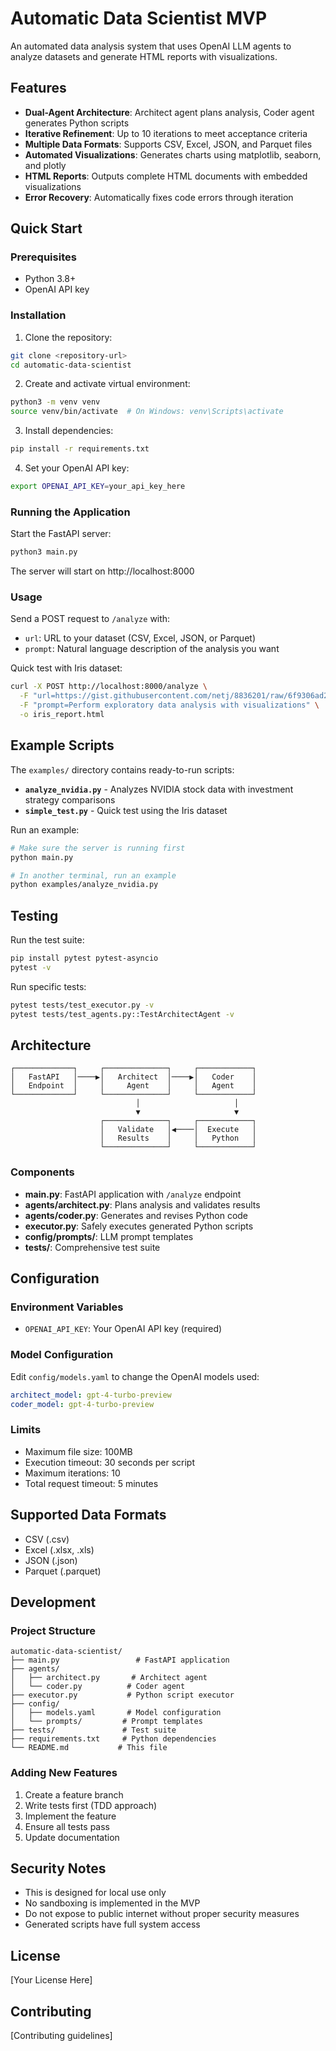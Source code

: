 # Automatic Data Scientist MVP

An automated data analysis system that uses OpenAI LLM agents to analyze datasets and generate HTML reports with visualizations.

## Features

- **Dual-Agent Architecture**: Architect agent plans analysis, Coder agent generates Python scripts
- **Iterative Refinement**: Up to 10 iterations to meet acceptance criteria
- **Multiple Data Formats**: Supports CSV, Excel, JSON, and Parquet files
- **Automated Visualizations**: Generates charts using matplotlib, seaborn, and plotly
- **HTML Reports**: Outputs complete HTML documents with embedded visualizations
- **Error Recovery**: Automatically fixes code errors through iteration

## Quick Start

### Prerequisites

- Python 3.8+
- OpenAI API key

### Installation

1. Clone the repository:
```bash
git clone <repository-url>
cd automatic-data-scientist
```

2. Create and activate virtual environment:
```bash
python3 -m venv venv
source venv/bin/activate  # On Windows: venv\Scripts\activate
```

3. Install dependencies:
```bash
pip install -r requirements.txt
```

4. Set your OpenAI API key:
```bash
export OPENAI_API_KEY=your_api_key_here
```

### Running the Application

Start the FastAPI server:
```bash
python3 main.py
```

The server will start on http://localhost:8000

### Usage

Send a POST request to `/analyze` with:
- `url`: URL to your dataset (CSV, Excel, JSON, or Parquet)
- `prompt`: Natural language description of the analysis you want

Quick test with Iris dataset:
```bash
curl -X POST http://localhost:8000/analyze \
  -F "url=https://gist.githubusercontent.com/netj/8836201/raw/6f9306ad21398ea43cba4f7d537619d0e07d5ae3/iris.csv" \
  -F "prompt=Perform exploratory data analysis with visualizations" \
  -o iris_report.html
```

## Example Scripts

The `examples/` directory contains ready-to-run scripts:

- **`analyze_nvidia.py`** - Analyzes NVIDIA stock data with investment strategy comparisons
- **`simple_test.py`** - Quick test using the Iris dataset

Run an example:
```bash
# Make sure the server is running first
python main.py

# In another terminal, run an example
python examples/analyze_nvidia.py
```

## Testing

Run the test suite:
```bash
pip install pytest pytest-asyncio
pytest -v
```

Run specific tests:
```bash
pytest tests/test_executor.py -v
pytest tests/test_agents.py::TestArchitectAgent -v
```

## Architecture

```
┌─────────────┐     ┌──────────────┐     ┌────────────┐
│   FastAPI   │────▶│   Architect  │────▶│   Coder    │
│   Endpoint  │     │     Agent    │     │   Agent    │
└─────────────┘     └──────────────┘     └────────────┘
                            │                     │
                            ▼                     ▼
                    ┌──────────────┐     ┌────────────┐
                    │   Validate   │◀────│  Execute   │
                    │   Results    │     │   Python   │
                    └──────────────┘     └────────────┘
```

### Components

- **main.py**: FastAPI application with `/analyze` endpoint
- **agents/architect.py**: Plans analysis and validates results
- **agents/coder.py**: Generates and revises Python code
- **executor.py**: Safely executes generated Python scripts
- **config/prompts/**: LLM prompt templates
- **tests/**: Comprehensive test suite

## Configuration

### Environment Variables

- `OPENAI_API_KEY`: Your OpenAI API key (required)

### Model Configuration

Edit `config/models.yaml` to change the OpenAI models used:
```yaml
architect_model: gpt-4-turbo-preview
coder_model: gpt-4-turbo-preview
```

### Limits

- Maximum file size: 100MB
- Execution timeout: 30 seconds per script
- Maximum iterations: 10
- Total request timeout: 5 minutes

## Supported Data Formats

- CSV (.csv)
- Excel (.xlsx, .xls)
- JSON (.json)
- Parquet (.parquet)

## Development

### Project Structure

```
automatic-data-scientist/
├── main.py                 # FastAPI application
├── agents/
│   ├── architect.py       # Architect agent
│   └── coder.py          # Coder agent
├── executor.py           # Python script executor
├── config/
│   ├── models.yaml       # Model configuration
│   └── prompts/         # Prompt templates
├── tests/               # Test suite
├── requirements.txt     # Python dependencies
└── README.md           # This file
```

### Adding New Features

1. Create a feature branch
2. Write tests first (TDD approach)
3. Implement the feature
4. Ensure all tests pass
5. Update documentation

## Security Notes

- This is designed for local use only
- No sandboxing is implemented in the MVP
- Do not expose to public internet without proper security measures
- Generated scripts have full system access

## License

[Your License Here]

## Contributing

[Contributing guidelines]